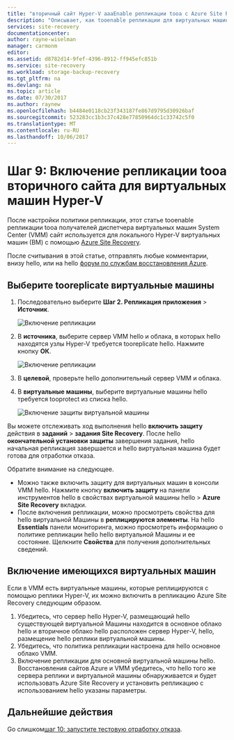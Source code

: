 ```yaml
---
title: "вторичный сайт Hyper-V aaaEnable репликации tooa с Azure Site Recovery | Документы Microsoft"
description: "Описывает, как tooenable репликации для виртуальных машин Hyper-V, репликация tooa получателей System Center VMM сайта с помощью Azure Site Recovery."
services: site-recovery
documentationcenter: 
author: rayne-wiselman
manager: carmonm
editor: 
ms.assetid: d8782d14-9fef-4396-8912-ff945efc851b
ms.service: site-recovery
ms.workload: storage-backup-recovery
ms.tgt_pltfrm: na
ms.devlang: na
ms.topic: article
ms.date: 07/30/2017
ms.author: raynew
ms.openlocfilehash: b4484e0118cb23f343187fe867d9795d30926baf
ms.sourcegitcommit: 523283cc1b3c37c428e77850964dc1c33742c5f0
ms.translationtype: MT
ms.contentlocale: ru-RU
ms.lasthandoff: 10/06/2017
---
```

# <a name="step-9-enable-replication-tooa-secondary-site-for-hyper-v-vms"></a>Шаг 9: Включение репликации tooa вторичного сайта для виртуальных машин Hyper-V


После настройки политики репликации, этот статье tooenable репликации tooa получателей диспетчера виртуальных машин System Center (VMM) сайт используется для локального Hyper-V виртуальных машин (ВМ) с помощью [Azure Site Recovery](site-recovery-overview.md).

После считывания в этой статье, отправлять любые комментарии, внизу hello, или на hello [форум по службам восстановления Azure](https://social.msdn.microsoft.com/forums/azure/home?forum=hypervrecovmgr).



## <a name="select-vms-tooreplicate"></a>Выберите tooreplicate виртуальные машины

1. Последовательно выберите **Шаг 2. Репликация приложения** > **Источник**. 

    ![Включение репликации](./media/vmm-to-vmm-walkthrough-enable-replication/enable-replication1.png)

2. В **источника**, выберите сервер VMM hello и облака, в которых hello находятся узлы Hyper-V требуется tooreplicate hello. Нажмите кнопку **ОК**.

    ![Включение репликации](./media/vmm-to-vmm-walkthrough-enable-replication/enable-replication2.png)
3. В **целевой**, проверьте hello дополнительный сервер VMM и облака.
4. В **виртуальные машины**, выберите виртуальные машины hello требуется tooprotect из списка hello.

    ![Включение защиты виртуальной машины](./media/vmm-to-vmm-walkthrough-enable-replication/enable-replication5.png)

Вы можете отслеживать ход выполнения hello **включить защиту** действия в **заданий** > **задания Site Recovery**. После hello **окончательной установки защиты** завершения задания, hello начальная репликация завершается и hello виртуальная машина будет готова для отработки отказа.

Обратите внимание на следующее.

- Можно также включить защиту для виртуальных машин в консоли VMM hello. Нажмите кнопку **включить защиту** на панели инструментов hello в свойствах виртуальной машины hello > **Azure Site Recovery** вкладки.
- После включения репликации, можно просмотреть свойства для hello виртуальной Машины в **реплицируются элементы**. На hello **Essentials** панели мониторинга, можно просмотреть информацию о политике репликации hello hello виртуальной Машины и ее состояние. Щелкните **Свойства** для получения дополнительных сведений.

## <a name="onboard-existing-vms"></a>Включение имеющихся виртуальных машин

Если в VMM есть виртуальные машины, которые реплицируются с помощью реплики Hyper-V, их можно включить в репликацию Azure Site Recovery следующим образом.

1. Убедитесь, что сервер hello Hyper-V, размещающий hello существующей виртуальной Машины находится в основное облако hello и вторичное облако hello расположен сервер Hyper-V, hello, размещение hello реплики виртуальной машины.
2. Убедитесь, что политика репликации настроена для hello основное облако VMM.
3. Включение репликации для основной виртуальной машины hello. Восстановления сайтов Azure и VMM убедитесь, что hello того же сервера реплики и виртуальной машины обнаруживается и будет использовать Azure Site Recovery и установить репликацию с использованием hello указаны параметры.


## <a name="next-steps"></a>Дальнейшие действия

Go слишком[шаг 10: запустите тестовую отработку отказа](vmm-to-vmm-walkthrough-test-failover.md).
